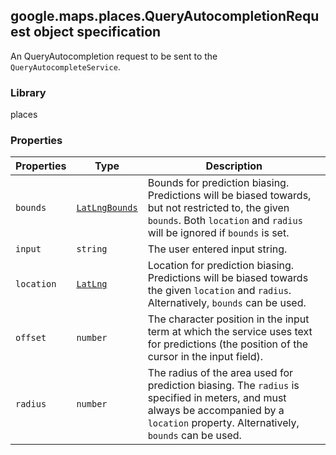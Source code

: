 <h2 id="QueryAutocompletionRequest">
google.maps.places.QueryAutocompletionRequest
object specification
</h2><p>An QueryAutocompletion request to be sent to the <code>QueryAutocompleteService</code>.</p><h3 id="devsite_header_307">Library</h3><p>places</p><h3 id="devsite_header_308">Properties</h3><table summary="interface QueryAutocompletionRequest - Properties" width="100%">
<thead>
<tr><th>Properties</th>
<th>Type</th>
<th>Description</th>
</tr></thead>
<tbody>
<tr>
<td><code>bounds</code></td>
<td><code><a href="https://github.com/amenadiel/google-maps-documentation/blob/master/docs/google.maps.LatLngBounds.md">LatLngBounds</a></code></td>
<td>Bounds for prediction biasing. Predictions will be biased towards, but not restricted to, the given <code>bounds</code>. Both <code>location</code> and <code>radius</code> will be ignored if <code>bounds</code> is set.</td>
</tr>
<tr>
<td><code>input</code></td>
<td><code>string</code></td>
<td>The user entered input string.</td>
</tr>
<tr>
<td><code>location</code></td>
<td><code><a href="https://github.com/amenadiel/google-maps-documentation/blob/master/docs/google.maps.LatLng.md">LatLng</a></code></td>
<td>Location for prediction biasing. Predictions will be biased towards the given <code>location</code> and <code>radius</code>. Alternatively, <code>bounds</code> can be used.</td>
</tr>
<tr>
<td><code>offset</code></td>
<td><code>number</code></td>
<td>The character position in the input term at which the service uses text for predictions (the position of the cursor in the input field).</td>
</tr>
<tr>
<td><code>radius</code></td>
<td><code>number</code></td>
<td>The radius of the area used for prediction biasing. The <code>radius</code> is specified in meters, and must always be accompanied by a <code>location</code> property. Alternatively, <code>bounds</code> can be used.</td>
</tr>
</tbody>
</table>